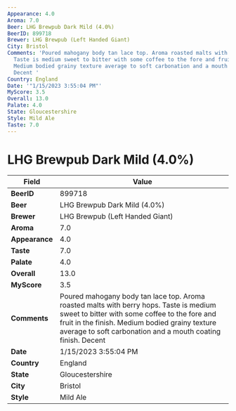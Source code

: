 ```yaml
---
Appearance: 4.0
Aroma: 7.0
Beer: LHG Brewpub Dark Mild (4.0%)
BeerID: 899718
Brewer: LHG Brewpub (Left Handed Giant)
City: Bristol
Comments: 'Poured mahogany body tan lace top. Aroma roasted malts with berry hops.
  Taste is medium sweet to bitter with some coffee to the fore and fruit in the finish.
  Medium bodied grainy texture average to soft carbonation and a mouth coating finish.
  Decent '
Country: England
Date: '"1/15/2023 3:55:04 PM"'
MyScore: 3.5
Overall: 13.0
Palate: 4.0
State: Gloucestershire
Style: Mild Ale
Taste: 7.0
---
```


# LHG Brewpub Dark Mild (4.0%)

| Field         | Value |
|---------------|-------|
| **BeerID** | 899718 |
| **Beer** | LHG Brewpub Dark Mild (4.0%) |
| **Brewer** | LHG Brewpub (Left Handed Giant) |
| **Aroma** | 7.0 |
| **Appearance** | 4.0 |
| **Taste** | 7.0 |
| **Palate** | 4.0 |
| **Overall** | 13.0 |
| **MyScore** | 3.5 |
| **Comments** | Poured mahogany body tan lace top. Aroma roasted malts with berry hops. Taste is medium sweet to bitter with some coffee to the fore and fruit in the finish. Medium bodied grainy texture average to soft carbonation and a mouth coating finish. Decent  |
| **Date** | 1/15/2023 3:55:04 PM |
| **Country** | England |
| **State** | Gloucestershire |
| **City** | Bristol |
| **Style** | Mild Ale |
